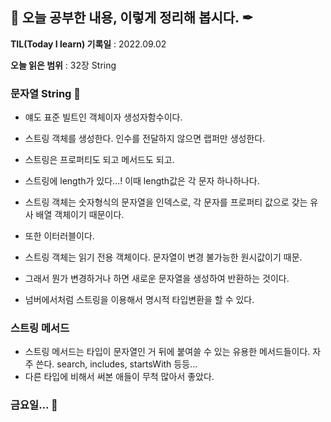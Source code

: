 ## 📕 오늘 공부한 내용, 이렇게 정리해 봅시다. ✒

**TIL(Today I learn) 기록일** : 2022.09.02

**오늘 읽은 범위** : 32장 String

### 문자열 String 📑

- 얘도 표준 빌트인 객체이자 생성자함수이다.
- 스트링 객체를 생성한다. 인수를 전달하지 않으면 랩퍼만 생성한다.
- 스트링은 프로퍼티도 되고 메서드도 되고.

- 스트링에 length가 있다...! 이때 length값은 각 문자 하나하나다.
- 스트링 객체는 숫자형식의 문자열을 인덱스로, 각 문자를 프로퍼티 값으로 갖는 유사 배열 객체이기 때문이다.
- 또한 이터러블이다.

- 스트링 객체는 읽기 전용 객체이다. 문자열이 변경 불가능한 원시값이기 때문.
- 그래서 뭔가 변경하거나 하면 새로운 문자열을 생성하여 반환하는 것이다.
- 넘버에서처럼 스트링을 이용해서 명시적 타입변환을 할 수 있다.

### 스트링 메서드

- 스트링 메서드는 타입이 문자열인 거 뒤에 붙여쓸 수 있는 유용한 메서드들이다. 자주 쓴다. search, includes, startsWith 등등...
- 다른 타입에 비해서 써본 애들이 무척 많아서 좋았다.

### 금요일... 📖
